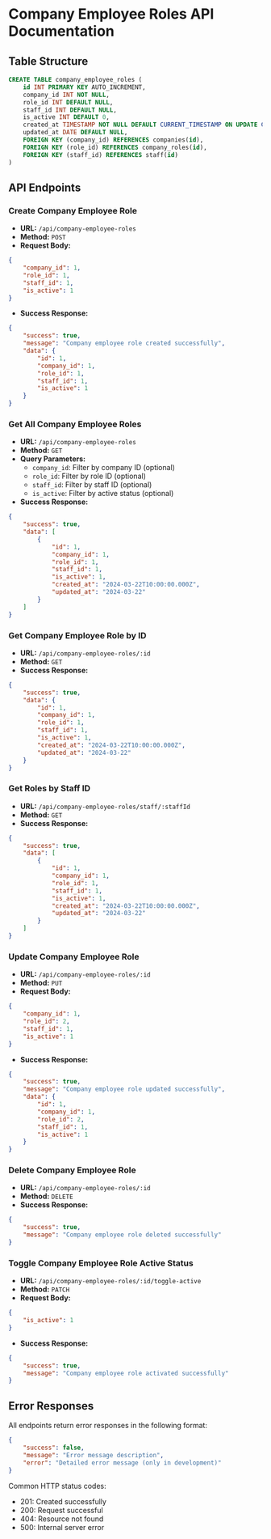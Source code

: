 # Company Employee Roles API Documentation

## Table Structure
```sql
CREATE TABLE company_employee_roles (
	id INT PRIMARY KEY AUTO_INCREMENT,
	company_id INT NOT NULL,
	role_id INT DEFAULT NULL,
	staff_id INT DEFAULT NULL,
	is_active INT DEFAULT 0,
	created_at TIMESTAMP NOT NULL DEFAULT CURRENT_TIMESTAMP ON UPDATE CURRENT_TIMESTAMP,
	updated_at DATE DEFAULT NULL,
	FOREIGN KEY (company_id) REFERENCES companies(id),
	FOREIGN KEY (role_id) REFERENCES company_roles(id),
	FOREIGN KEY (staff_id) REFERENCES staff(id)
)
```

## API Endpoints

### Create Company Employee Role
- **URL:** `/api/company-employee-roles`
- **Method:** `POST`
- **Request Body:**
```json
{
	"company_id": 1,
	"role_id": 1,
	"staff_id": 1,
	"is_active": 1
}
```
- **Success Response:**
```json
{
	"success": true,
	"message": "Company employee role created successfully",
	"data": {
		"id": 1,
		"company_id": 1,
		"role_id": 1,
		"staff_id": 1,
		"is_active": 1
	}
}
```

### Get All Company Employee Roles
- **URL:** `/api/company-employee-roles`
- **Method:** `GET`
- **Query Parameters:**
  - `company_id`: Filter by company ID (optional)
  - `role_id`: Filter by role ID (optional)
  - `staff_id`: Filter by staff ID (optional)
  - `is_active`: Filter by active status (optional)
- **Success Response:**
```json
{
	"success": true,
	"data": [
		{
			"id": 1,
			"company_id": 1,
			"role_id": 1,
			"staff_id": 1,
			"is_active": 1,
			"created_at": "2024-03-22T10:00:00.000Z",
			"updated_at": "2024-03-22"
		}
	]
}
```

### Get Company Employee Role by ID
- **URL:** `/api/company-employee-roles/:id`
- **Method:** `GET`
- **Success Response:**
```json
{
	"success": true,
	"data": {
		"id": 1,
		"company_id": 1,
		"role_id": 1,
		"staff_id": 1,
		"is_active": 1,
		"created_at": "2024-03-22T10:00:00.000Z",
		"updated_at": "2024-03-22"
	}
}
```

### Get Roles by Staff ID
- **URL:** `/api/company-employee-roles/staff/:staffId`
- **Method:** `GET`
- **Success Response:**
```json
{
	"success": true,
	"data": [
		{
			"id": 1,
			"company_id": 1,
			"role_id": 1,
			"staff_id": 1,
			"is_active": 1,
			"created_at": "2024-03-22T10:00:00.000Z",
			"updated_at": "2024-03-22"
		}
	]
}
```

### Update Company Employee Role
- **URL:** `/api/company-employee-roles/:id`
- **Method:** `PUT`
- **Request Body:**
```json
{
	"company_id": 1,
	"role_id": 2,
	"staff_id": 1,
	"is_active": 1
}
```
- **Success Response:**
```json
{
	"success": true,
	"message": "Company employee role updated successfully",
	"data": {
		"id": 1,
		"company_id": 1,
		"role_id": 2,
		"staff_id": 1,
		"is_active": 1
	}
}
```

### Delete Company Employee Role
- **URL:** `/api/company-employee-roles/:id`
- **Method:** `DELETE`
- **Success Response:**
```json
{
	"success": true,
	"message": "Company employee role deleted successfully"
}
```

### Toggle Company Employee Role Active Status
- **URL:** `/api/company-employee-roles/:id/toggle-active`
- **Method:** `PATCH`
- **Request Body:**
```json
{
	"is_active": 1
}
```
- **Success Response:**
```json
{
	"success": true,
	"message": "Company employee role activated successfully"
}
```

## Error Responses
All endpoints return error responses in the following format:
```json
{
	"success": false,
	"message": "Error message description",
	"error": "Detailed error message (only in development)"
}
```

Common HTTP status codes:
- 201: Created successfully
- 200: Request successful
- 404: Resource not found
- 500: Internal server error
